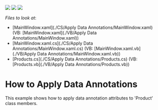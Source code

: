 <!-- default badges list -->
![](https://img.shields.io/endpoint?url=https://codecentral.devexpress.com/api/v1/VersionRange/128648238/10.2.3%2B)
[![](https://img.shields.io/badge/Open_in_DevExpress_Support_Center-FF7200?style=flat-square&logo=DevExpress&logoColor=white)](https://supportcenter.devexpress.com/ticket/details/E2579)
[![](https://img.shields.io/badge/📖_How_to_use_DevExpress_Examples-e9f6fc?style=flat-square)](https://docs.devexpress.com/GeneralInformation/403183)
<!-- default badges end -->
<!-- default file list -->
*Files to look at*:

* [MainWindow.xaml](./CS/Apply Data Annotations/MainWindow.xaml) (VB: [MainWindow.xaml](./VB/Apply Data Annotations/MainWindow.xaml))
* [MainWindow.xaml.cs](./CS/Apply Data Annotations/MainWindow.xaml.cs) (VB: [MainWindow.xaml.vb](./VB/Apply Data Annotations/MainWindow.xaml.vb))
* [Products.cs](./CS/Apply Data Annotations/Products.cs) (VB: [Products.vb](./VB/Apply Data Annotations/Products.vb))
<!-- default file list end -->
# How to Apply Data Annotations


<p>This example shows how to apply data annotation attributes to 'Product' class members.</p>

<br/>


